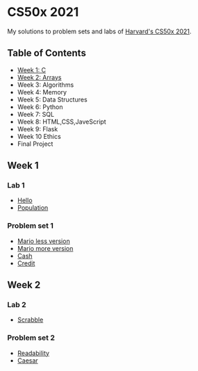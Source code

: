 # CS50x 2021

My solutions to problem sets and labs of [Harvard's CS50x 2021](https://cs50.harvard.edu/x/2021/).

## Table of Contents

- [Week 1: C](#week-1)
- [Week 2: Arrays](#week-2)
- Week 3: Algorithms
- Week 4: Memory
- Week 5: Data Structures
- Week 6: Python
- Week 7: SQL
- Week 8: HTML,CSS,JaveScript
- Week 9: Flask
- Week 10 Ethics
- Final Project


## Week 1

### Lab 1

* [Hello](pset1/hello/hello.c)
* [Population](pset1/population/population.c)

### Problem set 1

* [Mario less version](pset1/mario/less/mario.c)
* [Mario more version](pset1/mario/more/mario.c)
* [Cash](pset1/cash/cash.c)
* [Credit](pset1/credit/credit.c)


## Week 2

### Lab 2

* [Scrabble](pset2/scrabble/scrabble.c)

### Problem set 2

* [Readability](pset2/readability/readability.c)
* [Caesar](pset2/caesar/caesar.c)

